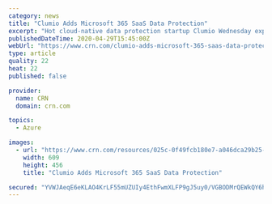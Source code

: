 ```yaml
---
category: news
title: "Clumio Adds Microsoft 365 SaaS Data Protection"
excerpt: "Hot cloud-native data protection startup Clumio Wednesday expanded into Software-as-a-Service data protection with the unveiling of secure backup capabilities for Microsoft 365 da"
publishedDateTime: 2020-04-29T15:45:00Z
webUrl: "https://www.crn.com/clumio-adds-microsoft-365-saas-data-protection"
type: article
quality: 22
heat: 22
published: false

provider:
  name: CRN
  domain: crn.com

topics:
  - Azure

images:
  - url: "https://www.crn.com/resources/025c-0f49fcb180e7-a046dca29b25-1000/cybersecurity-data-lock-1.jpg"
    width: 609
    height: 456
    title: "Clumio Adds Microsoft 365 SaaS Data Protection"

secured: "YVWJAeqE6eKLAO4KrLF55mUZUIy4EthFwmXLFP9gJ5uy0/VGBODMrQEWkQY6hAOlu18mQMO8i5+evdOZo5hMRQazoh/DkiOxqY0fyPhMdpetkUR0J1q+xM9AEMoFhSU54exjhXT1qz3UtqjBs3w8l6lPTTXd7mNY3AnHlvkGAfTIsl7GmkcBbJ5EaG38UVexnvI2XNjXASA4jgJTlbY+a6mmebsHNUVkRaCUdFVTjSweseSzqfovTNd1FcftH78kcnZSJUYVxWo0YmYb/PpmYwg8A8eAjsoVbAXL0/LnYc3zTXzEnokKzZbNc/Qj1Msm;3IdHBEH91C1U161ymNkk3g=="
---
```


